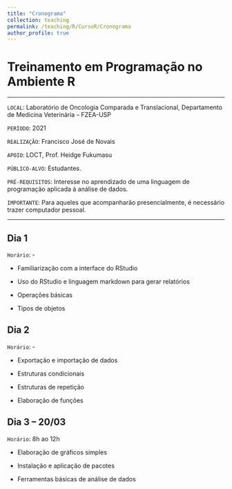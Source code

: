 ```yaml
---
title: "Cronograma"
collection: teaching
permalink: /teaching/R/CursoR/Cronograma
author_profile: true
---
```


# Treinamento em Programação no Ambiente R

---

`LOCAL`: Laboratório de Oncologia Comparada e Translacional, Departamento de Medicina Veterinária – FZEA-USP

`PERÍODO`: 2021

`REALIZAÇÃO`: Francisco José de Novais

`APOIO`: LOCT, Prof. Heidge Fukumasu

`PÚBLICO-ALVO`: Estudantes.

`PRÉ-REQUISITOS`: Interesse no aprendizado de uma linguagem de programação aplicada à análise de dados.

`IMPORTANTE`: Para aqueles que acompanharão presencialmente, é necessário trazer computador pessoal.

---

## Dia 1
`Horário`:  -

* Familiarização com a interface do RStudio

* Uso do RStudio e linguagem markdown para gerar relatórios

* Operações básicas

* Tipos de objetos


## Dia 2
`Horário`: - 

* Exportação e importação de dados

* Estruturas condicionais

* Estruturas de repetição

* Elaboração de funções
	
## Dia 3 – 20/03
`Horário`: 8h ao 12h

* Elaboração de gráficos simples

* Instalação e aplicação de pacotes

* Ferramentas básicas de análise de dados
